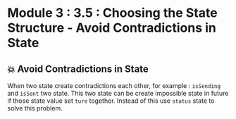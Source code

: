 # Module 3 : 3.5 : Choosing the State Structure - Avoid Contradictions in State

## 💥 Avoid Contradictions in State

When two state create contradictions each other, for example : `isSending` and `isSent` two state. This two state can be create impossible state in future if those state value set `ture` together. Instead of this use `status` state to solve this problem.
